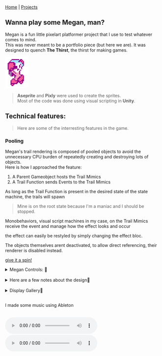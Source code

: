 [Home](index.md) | [Projects](Projects.md) 

## Wanna play some Megan, man?
Megan is a fun little pixelart platformer project that I use to test whatever comes to mind.  
This was never meant to be a portfolio piece (but here we are). It was designed to quench **The Thirst**, the thirst for making games.  

<a href="https://croquettelunchers.github.io/Megan/">
    <img src="Projects/Megan/Megan1.PNG" alt="Megan video game project" style="height: 100px; width: auto">
  </a>

> **Aseprite** and **Pixly** were used to create the sprites.  
> Most of the code was done using visual scripting in **Unity**.  

## Technical features:
> Here are some of the interresting features in the game.

### Pooling
Megan's trail rendering is composed of pooled objects to avoid the unnecessary CPU burden of repeatedly creating and destroying lots of objects.  
Here is how I approached the feature:
1. A Parent Gameobject hosts the Trail Mimics
2. A Trail Function sends Events to the Trail Mimics

As long as the Trail Function is present in the desired state of the state machine, the trails will spawn
> Mine is on the root state because I'm a maniac and I should be stopped.

Monobehaviors, visual script machines in my case, on the Trail Mimics receive the event and manage how the effect looks and occur 

the effect can easily be restyled by simply changing the effect bloc. 

The objects themselves arent deactivated, to allow direct referencing, their renderer is disabled instead.




[give it a spin!](https://croquettelunchers.github.io/Megan/)  


<details>
  <summary>Megan Controls: 🔽</summary>  
    
| Action | Info | Keyboard Controls | Controller Controls |
|--------|------|-------------------|---------------------|
| Movement | | | |
| Jump | | Space | South Button |
| Walk | | A or D | Left, Right |
| Crouch | | S | Down |
| Slide | | S + Space | Down + South Button |
| Sprint | | Row 1B | Row 1C |
| Cling to walls | Touch a wall while falling | Row 2B | Row 2C |
| Actions | | | |
| Shoot charged shots | Charged shots only for now, maybe, who knows? | Press and hold Q or K, then release | Press and hold Button West, then release |
| Grab (or rip) | Nearby things in front or under her | Q or K | Button West |
| Throw | Or drop things when grounded | Q or K | Button West |
| Smash held items | Press repeatedly to pump up a smash to insane proportions while airborne | Q or K | Button West |
| Poyo Transform! | Turn her friend Poyo the flying bird into a soccer ball | O | R2 |
| Kick | Kick soccer balls straight, with a curve and dragon-kick 'em in the air | J | L1 |
| Dribble the ball | Reacts to jumps and slides | | |
| Hack | Hack into some larger enemies and Consoles to take control of them by standing on top of them | | |
| Stop hacking | Stop hacking by jumping out | Space | Button South |
| Switch to V | Change character | Right Shift | |
</details>

 <br/>

<details>
 <summary>Here are a few notes about the design🔽</summary>
    <br/>
I'm challenging myself to avoid direct double jumps and walljumps.   
The Charged Shot is intentionnaly constrained in favor of environmental weaponry.  
There is a lot of feedback on most actions, that is to convey weight and 

   
</details>  

 <br/>

<details>
 <summary>Display Gallery🔽</summary>
<div style="display: flex-wrap: wrap;gap: 10px;">
    <video controls width="400" style="display: block; margin: 0 auto;">
  <source src="Projects/Megan/MeganSprints.mp4" type="video/mp4">
        Megan Sprints
</video>
    <video controls width="400" style="display: block; margin: 0 auto;">
  <source src="Projects/Megan/MeganSlides.mp4" type="video/mp4">
        Megan Slides
</video>
    <video controls width="400" style="display: block; margin: 0 auto;">
  <source src="Projects/Megan/MeganGrabs.mp4" type="video/mp4">
        Megan Grabs
</video>
    <video controls width="400" style="display: block; margin: 0 auto;">
  <source src="Projects/Megan/MeganThrows.mp4" type="video/mp4">
        Megan Throws
</video>
    <video controls width="400" style="display: block; margin: 0 auto;">
  <source src="Projects/Megan/MeganScandalousSmash.mp4" type="video/mp4">
        Scandalous Smashes
</video>
    <video controls width="400" style="display: block; margin: 0 auto;">
  <source src="Projects/Megan/MeganRepeatedJumps.mp4" type="video/mp4">
        Smash-a-jumping
</video>
    <video controls width="400" style="display: block; margin: 0 auto;">
  <source src="Projects/Megan/MeganRipsAndHacks.mp4" type="video/mp4">
        Megan Rips and Hacks
</video>
    <video controls width="400" style="display: block; margin: 0 auto;">
  <source src="Projects/Megan/MeganHardcoreDeathnimation.mp4" type="video/mp4">
        Megan hardcore death animation
</video>
    <video controls width="400" style="display: block; margin: 0 auto;">
  <source src="Projects/Megan/MeganFisticuffs.mp4" type="video/mp4">
        Megan Fisticuffs
</video>
    <video controls width="400" style="display: block; margin: 0 auto;">
  <source src="Projects/Megan/MeganFisticuffRandomness.mp4" type="video/mp4">
        Megan Fisticuff Randomness
</video>
    <video controls width="400" style="display: block; margin: 0 auto;">
  <source src="Projects/Megan/MeganSoccer.mp4" type="video/mp4">
        Megan Soccer
</video>
</div>
</details>  

<br/>
 
I made some music using Ableton
 
<br/>
 
<audio controls>
  <source src="Projects/Megan/MegamanCharacterSelectScreen3.wav" type="audio/wav">
    PS1-Style
</audio>
<audio controls>
  <source src="Projects/Megan/CharacterSelect.mp3" type="audio/mpeg">
    NES-Style
</audio>


